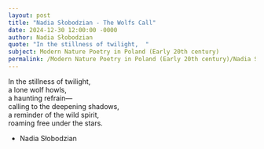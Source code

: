 ```yaml
---
layout: post
title: "Nadia Słobodzian - The Wolfs Call"
date: 2024-12-30 12:00:00 -0000
author: Nadia Słobodzian
quote: "In the stillness of twilight,  "
subject: Modern Nature Poetry in Poland (Early 20th century)
permalink: /Modern Nature Poetry in Poland (Early 20th century)/Nadia Słobodzian/Nadia Słobodzian - The Wolfs Call
---
```


In the stillness of twilight,  
a lone wolf howls,  
a haunting refrain—  
calling to the deepening shadows,  
a reminder of the wild spirit,  
roaming free under the stars.

- Nadia Słobodzian
